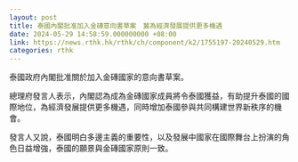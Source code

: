 ```yaml
---
layout: post
title: 泰國內閣批准加入金磚意向書草案　冀為經濟發展提供更多機遇
date: 2024-05-29 14:58:59.000000000 +08:00
link: https://news.rthk.hk/rthk/ch/component/k2/1755197-20240529.htm
categories: rthk
---
```


泰國政府內閣批准關於加入金磚國家的意向書草案。

總理府發言人表示，內閣認為成為金磚國家成員將令泰國獲益，有助提升泰國的國際地位，為經濟發展提供更多機遇，同時增加泰國參與共同構建世界新秩序的機會。

發言人又說，泰國明白多邊主義的重要性，以及發展中國家在國際舞台上扮演的角色日益增強，泰國的願景與金磚國家原則一致。
